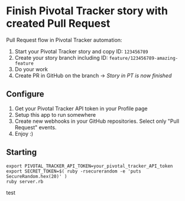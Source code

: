 # Finish Pivotal Tracker story with created Pull Request

Pull Request flow in Pivotal Tracker automation:

1. Start your Pivotal Tracker story and copy ID: `123456789`
2. Create your story branch including ID: `feature/123456789-amazing-feature`
3. Do your work
4. Create PR in GitHub on the branch -> *Story in PT is now finished*

## Configure

1. Get your Pivotal Tracker API token in your Profile page
2. Setup this app to run somewhere
3. Create new webhooks in your GitHub repositories. Select only "Pull Request" events.
4. Enjoy :)

## Starting

```
export PIVOTAL_TRACKER_API_TOKEN=your_pivotal_tracker_API_token
export SECRET_TOKEN=$( ruby -rsecurerandom -e 'puts SecureRandom.hex(20)' )
ruby server.rb
```

test

